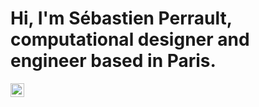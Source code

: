 # Hi, I'm Sébastien Perrault, computational designer and engineer based in Paris. 
<a href="https://www.linkedin.com/in/sebastienperrault" target="_blank"><img align="left" alt="LinkedIn SP" width="22" src="https://cdn.simpleicons.org/linkedin/53b14f" /></a>
